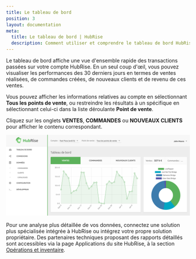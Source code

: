 ```yaml
---
title: Le tableau de bord
position: 3
layout: documentation
meta:
  title: Le tableau de bord | HubRise
  description: Comment utiliser et comprendre le tableau de bord HubRise.
---
```


Le tableau de bord affiche une vue d'ensemble rapide des transactions passées sur votre compte HubRise. En un seul coup d'œil, vous pouvez visualiser les performances des 30 derniers jours en termes de ventes réalisées, de commandes créées, de nouveaux clients et de revenu de ces ventes.

Vous pouvez afficher les informations relatives au compte en sélectionnant **Tous les points de vente**, ou restreindre les résultats à un spécifique en sélectionnant celui-ci dans la liste déroulante **Point de vente**.

Cliquez sur les onglets **VENTES**, **COMMANDES** ou **NOUVEAUX CLIENTS** pour afficher le contenu correspondant.

![Tableau de bord de HubRise](../images/078-fr-hubrise-dashboard.png)

Pour une analyse plus détaillée de vos données, connectez une solution plus spécialisée intégrée à HubRise ou intégrez votre propre solution propriétaire. Des partenaires techniques proposant des rapports détaillés sont accessibles via la page Applications du site HubRise, à la section [Opérations et inventaire](/apps/gestion-et-inventaire#nav/).

